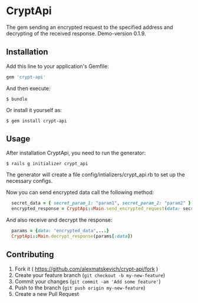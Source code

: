 # CryptApi

The gem sending an encrypted request to the specified address and decrypting of the received response. Demo-version 0.1.9. 

## Installation

Add this line to your application's Gemfile:

```ruby
gem 'crypt-api'
```

And then execute:

    $ bundle

Or install it yourself as:

    $ gem install crypt-api

## Usage

After installation CryptApi, you need to run the generator:
    
    $ rails g initializer crypt_api

The generator will create a file config/intializers/crypt_api.rb to set up the necessary configs.


Now you can send encrypted data call the following method:

  ```ruby
    secret_data = { secret_param_1: "param1", secret_param_2: "param2" }
    encrypted_response = CryptApi::Main.send_encrypted_request(data: secret_data)
  ```

And also receive and decrypt the response:

  ```ruby
    params = {data: "encrypted_data",...}
    CryptApi::Main.decrypt_response(params[:data])
  ```


## Contributing

1. Fork it ( https://github.com/alexmatskevich/crypt-api/fork )
2. Create your feature branch (`git checkout -b my-new-feature`)
3. Commit your changes (`git commit -am 'Add some feature'`)
4. Push to the branch (`git push origin my-new-feature`)
5. Create a new Pull Request
